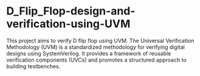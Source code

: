 # D_Flip_Flop-design-and-verification-using-UVM
This project aims to verify D flip flop using UVM. The Universal Verification Methodology (UVM) is a standardized methodology for verifying digital designs using SystemVerilog. It provides a framework of reusable verification components (UVCs) and promotes a structured approach to building testbenches.
